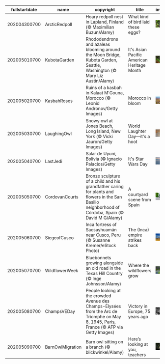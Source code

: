|fullstartdate|name|copyright|title|image|
|--|--|--|--|--|
202004300700|ArcticRedpoll|Hoary redpoll nest in Lapland, Finland (© Maximilian Buzun/Alamy)|What kind of bird laid these eggs?|![](/en-US/2020/05/202004300700ArcticRedpoll.jpg)|
202005010700|KubotaGarden|Rhododendrons and azaleas blooming around the Moon Bridge, Kubota Garden, Seattle, Washington (© Mary Liz Austin/Alamy)|It's Asian Pacific American Heritage Month|![](/en-US/2020/05/202005010700KubotaGarden.jpg)|
202005020700|KasbahRoses|Ruins of a kasbah in Kalaat M'Gouna, Morocco (© Leonid Andronov/Getty Images)|Morocco in bloom|![](/en-US/2020/05/202005020700KasbahRoses.jpg)|
202005030700|LaughingOwl|Snowy owl at Jones Beach, Long Island, New York (© Vicki Jauron/Getty Images)|World Laughter Day—it's a hoot|![](/en-US/2020/05/202005030700LaughingOwl.jpg)|
202005040700|LastJedi|Salar de Uyuni, Bolivia (© Ignacio Palacios/Getty Images)|It's Star Wars Day|![](/en-US/2020/05/202005040700LastJedi.jpg)|
202005050700|CordovanCourts|Bronze sculpture of a child and his grandfather caring for plants and flowers in the San Basilio neighborhood of Córdoba, Spain (© David M G/Alamy)|A courtyard scene from Spain|![](/en-US/2020/05/202005050700CordovanCourts.jpg)|
202005060700|SiegeofCusco|Inca fortress of Sacsayhuamán near Cusco, Peru (© Susanne Kremer/eStock Photo)|The (Inca) empire strikes back|![](/en-US/2020/05/202005060700SiegeofCusco.jpg)|
202005070700|WildflowerWeek|Bluebonnets growing alongside an old road in the Texas Hill Country (© Inge Johnsson/Alamy)|Where the wildflowers grow|![](/en-US/2020/05/202005070700WildflowerWeek.jpg)|
202005080700|ChampsVEDay|People looking at the crowded Avenue des Champs-Élysées from the Arc de Triomphe on May 8, 1945, Paris, France (© AFP via Getty Images)|Victory in Europe, 75 years ago|![](/en-US/2020/05/202005080700ChampsVEDay.jpg)|
202005090700|BarnOwlMigration|Barn owl sitting on a branch (© blickwinkel/Alamy)|Here’s looking at you, teachers|![](/en-US/2020/05/202005090700BarnOwlMigration.jpg)|
